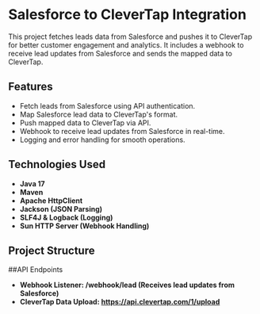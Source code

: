 # Salesforce to CleverTap Integration

This project fetches leads data from Salesforce and pushes it to CleverTap for better customer engagement and analytics. It includes a webhook to receive lead updates from Salesforce and sends the mapped data to CleverTap.

## Features
- Fetch leads from Salesforce using API authentication.
- Map Salesforce lead data to CleverTap's format.
- Push mapped data to CleverTap via API.
- Webhook to receive lead updates from Salesforce in real-time.
- Logging and error handling for smooth operations.

## Technologies Used
- **Java 17**
- **Maven**
- **Apache HttpClient**
- **Jackson (JSON Parsing)**
- **SLF4J & Logback (Logging)**
- **Sun HTTP Server (Webhook Handling)**

## Project Structure



##API Endpoints
- **Webhook Listener: /webhook/lead (Receives lead updates from Salesforce)**
- **CleverTap Data Upload: https://api.clevertap.com/1/upload**


